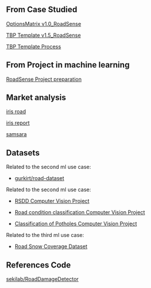 <h2>From Case Studied</h2>

[OptionsMatrix v1.0_RoadSense](https://stuconestogacon-my.sharepoint.com.mcas.ms/:x:/g/personal/hyoon6442_conestogac_on_ca/EUuaP2f2r1dIvVxSfLb4pbABFOvhULBWkVSJx0euS5HSAg?e=GveWae)

[TBP Template v1.5_RoadSense](https://stuconestogacon-my.sharepoint.com.mcas.ms/:x:/g/personal/hyoon6442_conestogac_on_ca/EZWbfQH9K3tDkscFzUrt794B5gWiIpuHMldYHaB2LPrZow?e=7WIHus)

[TBP Template Process](https://stuconestogacon-my.sharepoint.com.mcas.ms/:w:/g/personal/ykim6444_conestogac_on_ca/ETa9d8Vh9t5HoQ5DRoTuG7ABi1Jwv6kslvXL87r0Sf-k7A?e=YzugZR)


<h2>From Project in machine learning</h2>

[RoadSense Project preparation](https://stuconestogacon-my.sharepoint.com.mcas.ms/:w:/g/personal/hyoon6442_conestogac_on_ca/EYkdHpZvxtBGlfq7kSpxF9IBkmSsyz4hBOu_nDwDJgMP_Q?e=rddviC)


<h2>Market analysis</h2>

[iris road](https://www.irisradgroup.com/)

[iris report](https://content.irisradgroup.com/external/20e819d52260c83df0245d19295df1ee039807fdf9de76cace4672c01ebb4397)

[samsara](https://www.samsara.com/ca/pages/dash-cams/)

<h2>Datasets</h2>

Related to the second ml use case:

- [gurkirt/road-dataset](https://github.com/gurkirt/road-dataset)


Related to the second ml use case:
- [RSDD Computer Vision Project](https://universe.roboflow.com/rdd/rsdd)

- [Road condition classification Computer Vision Project](https://universe.roboflow.com/machine-learning-6bcfy/road-condition-classification)

- [Classification of Potholes Computer Vision Project](https://universe.roboflow.com/pothole-defects/classification-of-potholes)

Related to the third ml use case:
- [Road Snow Coverage Dataset](https://www.viscoda.com/downloads/roadsc-dataset)


<h2>References Code</h2>

[sekilab/RoadDamageDetector](https://github.com/sekilab/RoadDamageDetector/?tab=readme-ov-file)
